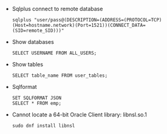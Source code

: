 - Sqlplus connect to remote database

      sqlplus "user/pass@(DESCRIPTION=(ADDRESS=(PROTOCOL=TCP)(Host=hostname.network)(Port=1521))(CONNECT_DATA=(SID=remote_SID)))"

- Show databases

      SELECT USERNAME FROM ALL_USERS;

- Show tables

      SELECT table_name FROM user_tables;

- Sqlformat

      SET SQLFORMAT JSON
      SELECT * FROM emp;

- Cannot locate a 64-bit Oracle Client library: libnsl.so.1

      sudo dnf install libnsl
